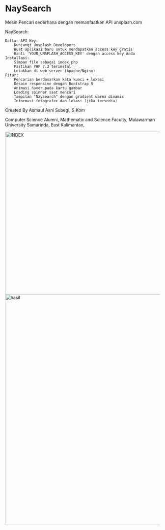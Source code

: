 # NaySearch
Mesin Pencari sederhana dengan memanfaatkan API unsplash.com

NaySearch:

    Daftar API Key:
        Kunjungi Unsplash Developers
        Buat aplikasi baru untuk mendapatkan access key gratis
        Ganti 'YOUR_UNSPLASH_ACCESS_KEY' dengan access key Anda
    Installasi:
        Simpan file sebagai index.php
        Pastikan PHP 7.3 terinstal
        Letakkan di web server (Apache/Nginx)
    Fitur:
        Pencarian berdasarkan kata kunci + lokasi
        Desain responsive dengan Bootstrap 5
        Animasi hover pada kartu gambar
        Loading spinner saat mencari
        Tampilan "Naysearch" dengan gradient warna dinamis
        Informasi fotografer dan lokasi (jika tersedia)



Created By Asmaul Asni Subegi, S.Kom 

Computer Science Alumni,
Mathematic and Science Faculty, Mulawarman University Samarinda, East Kalimantan,



<img width="1459" height="529" alt="INDEX" src="https://github.com/user-attachments/assets/64d4c33f-6baa-4fb9-91b7-994953c41e21" />
<img width="1613" height="751" alt="hasil" src="https://github.com/user-attachments/assets/e333a80d-1533-4a42-9eb1-93598b63a13d" />
